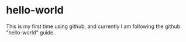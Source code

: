 # hello-world
This is my first time using github, and currently I am following the github "hello-world" guide.
